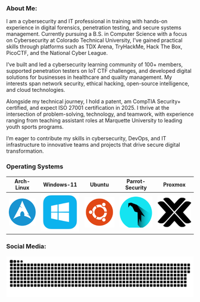 ### About Me:
I am a cybersecurity and IT professional in training with hands-on experience in digital forensics, penetration testing, and secure systems management. Currently pursuing a B.S. in Computer Science with a focus on Cybersecurity at Colorado Technical University, I’ve gained practical skills through platforms such as TDX Arena, TryHackMe, Hack The Box, PicoCTF, and the National Cyber League.

I’ve built and led a cybersecurity learning community of 100+ members, supported penetration testers on IoT CTF challenges, and developed digital solutions for businesses in healthcare and quality management. My interests span network security, ethical hacking, open-source intelligence, and cloud technologies.

Alongside my technical journey, I hold a patent, am CompTIA Security+ certified, and expect ISO 27001 certification in 2025. I thrive at the intersection of problem-solving, technology, and teamwork, with experience ranging from teaching assistant roles at Marquette University to leading youth sports programs.

I’m eager to contribute my skills in cybersecurity, DevOps, and IT infrastructure to innovative teams and projects that drive secure digital transformation.

### Operating Systems
| Arch-Linux | Windows-11 | Ubuntu | Parrot-Security | Proxmox |
|---|---|---|---|---|
| <img width="1000" src="assets/archbtw_icon.png" alt="archbtw"/> | <img width="1000" src="assets/windows_icon.png" alt="Window 11"/> | <img width="1000" src="assets/ubuntu_icon.png" alt="Ubuntu"/> | <img width="1000" src="assets/Parrot-Security.svg" alt="Parrot"/> | <img width="1000" src="assets/proxmox_icon.png" alt="Proxmo"/> |

### Social Media:


















<p align="center">
 <img width="1000" src="assets/github-snake.svg" alt="snake"/>
</p>

